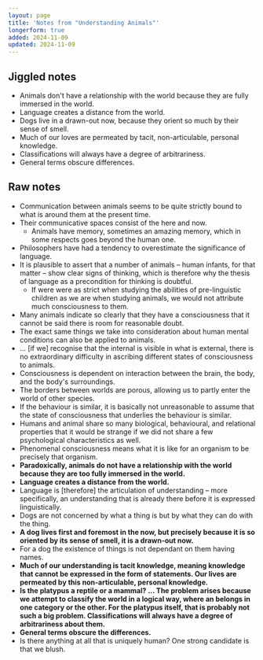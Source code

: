 ```yaml
---
layout: page
title: 'Notes from "Understanding Animals"'
longerform: true
added: 2024-11-09
updated: 2024-11-09
---
```


## Jiggled notes

- Animals don't have a relationship with the world because they are fully immersed in the world.
- Language creates a distance from the world.
- Dogs live in a drawn-out now, because they orient so much by their sense of smell.
- Much of our loves are permeated by tacit, non-articulable, personal knowledge.
- Classifications will always have a degree of arbitrariness.
- General terms obscure differences.

## Raw notes

- Communication between animals seems to be quite strictly bound to what is around them at the present time.
- Their communicative spaces consist of the here and now.
    - Animals have memory, sometimes an amazing memory, which in some respects goes beyond the human one.
- Philosophers have had a tendency to overestimate the significance of language.
- It is plausible to assert that a number of animals – human infants, for that matter – show clear signs of thinking, which is therefore why the thesis of language as a precondition for thinking is doubtful.
    - If were were as strict when studying the abilities of pre-linguistic children as we are when studying animals, we would not attribute much consciousness to them.
- Many animals indicate so clearly that they have a consciousness that it cannot be said there is room for reasonable doubt.
- The exact same things we take into consideration about human mental conditions can also be applied to animals.
- ... [if we] recognise that the internal is visible in what is external, there is no extraordinary difficulty in ascribing different states of consciousness to animals.
- Consciousness is dependent on interaction between the brain, the body, and the body's surroundings.
- The borders between worlds are porous, allowing us to partly enter the world of other species.
- If the behaviour is similar, it is basically not unreasonable to assume that the state of consciousness that underlies the behaviour is similar.
- Humans and animal share so many biological, behavioural, and relational properties that it would be strange if we did not share a few psychological characteristics as well.
- Phenomenal consciousness means what it is like for an organism to be precisely that organism.
- **Paradoxically, animals do not have a relationship with the world because they are too fully immersed in the world.**
- **Language creates a distance from the world.**
- Language is [therefore] the articulation of understanding – more specifically, an understanding that is already there before it is expressed linguistically.
- Dogs are not concerned by what a thing is but by what they can do with the thing.
- **A dog lives first and foremost in the now, but precisely because it is so oriented by its sense of smell, it is a drawn-out now.**
- For a dog the existence of things is not dependant on them having names.
- **Much of our understanding is tacit knowledge, meaning knowledge that cannot be expressed in the form of statements. Our lives are permeated by this non-articulable, personal knowledge.**
- **Is the platypus a reptile or a mammal? ... The problem arises because we attempt to classify the world in a logical way, where an belongs in one category or the other. For the platypus itself, that is probably not such a big problem. Classifications will always have a degree of arbitrariness about them.**
- **General terms obscure the differences.**
- Is there anything at all that is uniquely human? One strong candidate is that we blush.